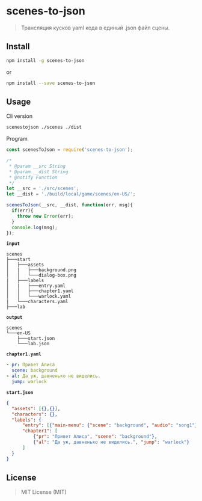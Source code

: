 # scenes-to-json
> Трансляция кусков yaml кода в единый .json  файл сцены.

## Install

```bash
npm install -g scenes-to-json
```
or

```bash
npm install --save scenes-to-json
```

## Usage

Cli version

```bash
scenestojson ./scenes ./dist
```
Program
```js
const scenesToJson = require('scenes-to-json');

/*
 * @param __src String
 * @param __dist String 
 * @notify Function 
 */
let __src = './src/scenes';
let __dist = './build/local/game/scenes/en-US/';

scenesToJson(__src, __dist, function(err, msg){
  if(err){
    throw new Error(err);
  }
  console.log(msg);
});

```
__`input`__
```text
scenes
├───start
│   ├───assets
│   |   ├───background.png
│   │   └───dialog-box.png
|   ├───labels
│   |   ├───entry.yaml
│   │   ├───chapter1.yaml
│   │   └───warlock.yaml    
|   └───characters.yaml
├───lab
```

__`output`__
```text
scenes
└───en-US
    ├───start.json
    └───lab.json
```

__`chapter1.yaml`__

```yaml
- pr: Привет Алиса
  scene: background
- al: Да уж, давненько не виделись.
  jump: warlock
```
__`start.json`__
```json
{
  "assets": [{},{}],
  "characters": {},
  "labels": {
      "entry": [{"main-menu": {"scene": "background", "audio": "song1"}}],
      "chapter1": [
          {"pr": "Привет Алиса", "scene": "background"},
          {"al": "Да уж, давненько не виделись.", "jump": "warlock"}
      ]
  }
}
```

## License
> MIT License (MIT)
